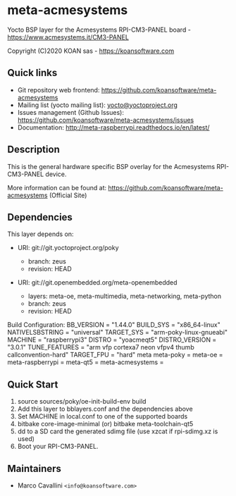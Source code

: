 # meta-acmesystems

Yocto BSP layer for the Acmesystems RPI-CM3-PANEL board - <https://www.acmesystems.it/CM3-PANEL>

Copyright (C)2020 KOAN sas - <https://koansoftware.com>

## Quick links

* Git repository web frontend:
  <https://github.com/koansoftware/meta-acmesystems>
* Mailing list (yocto mailing list): <yocto@yoctoproject.org>
* Issues management (Github Issues):
  <https://github.com/koansoftware/meta-acmesystems/issues>
* Documentation: <http://meta-raspberrypi.readthedocs.io/en/latest/>

## Description

This is the general hardware specific BSP overlay for the Acmesystems RPI-CM3-PANEL device.

More information can be found at: <https://github.com/koansoftware/meta-acmesystems> (Official Site)

## Dependencies

This layer depends on:

* URI: git://git.yoctoproject.org/poky
  * branch: zeus
  * revision: HEAD

* URI: git://git.openembedded.org/meta-openembedded
  * layers: meta-oe, meta-multimedia, meta-networking, meta-python
  * branch: zeus
  * revision: HEAD


Build Configuration:
BB_VERSION           = "1.44.0"
BUILD_SYS            = "x86_64-linux"
NATIVELSBSTRING      = "universal"
TARGET_SYS           = "arm-poky-linux-gnueabi"
MACHINE              = "raspberrypi3"
DISTRO               = "yoacmeqt5"
DISTRO_VERSION       = "3.0.1"
TUNE_FEATURES        = "arm vfp cortexa7 neon vfpv4 thumb callconvention-hard"
TARGET_FPU           = "hard"
meta
meta-poky            = 
meta-oe              = 
meta-raspberrypi     = 
meta-qt5             = 
meta-acmesystems     = 


## Quick Start

1. source sources/poky/oe-init-build-env build
2. Add this layer to bblayers.conf and the dependencies above
3. Set MACHINE in local.conf to one of the supported boards
4. bitbake core-image-minimal (or) bitbake meta-toolchain-qt5
5. dd to a SD card the generated sdimg file (use xzcat if rpi-sdimg.xz is used)
6. Boot your RPI-CM3-PANEL.

## Maintainers

* Marco Cavallini `<info@koansoftware.com>`

